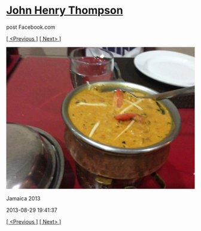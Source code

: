 # [John Henry Thompson](../README.md)
post Facebook.com

[[ <Previous ]](2013-08-29-67.md) [[ Next> ]](2013-08-29-69.md)

[![](../media/2013-08-29/Jamaica-2079.jpg)](../README.md)

Jamaica 2013

2013-08-29 19:41:37

[[ <Previous ]](2013-08-29-67.md) [[ Next> ]](2013-08-29-69.md)